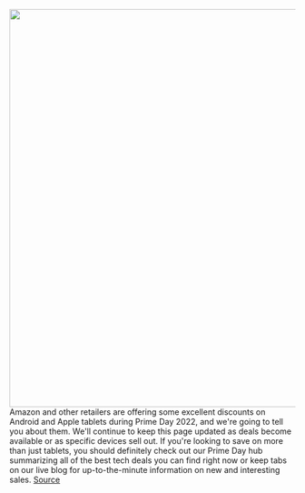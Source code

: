<img src='https://cdn.vox-cdn.com/thumbor/P4i_f9bJsHg-Csq9n69lN-anQHc=/0x0:2040x1360/1200x800/filters:focal(857x517:1183x843)/cdn.vox-cdn.com/uploads/chorus_image/image/71104956/dseifert_220305_5067_0001.0.jpg' width='700px' /><br/>
Amazon and other retailers are offering some excellent discounts on Android and Apple tablets during Prime Day 2022, and we're going to tell you about them. We'll continue to keep this page updated as deals become available or as specific devices sell out. If you're looking to save on more than just tablets, you should definitely check out our Prime Day hub summarizing all of the best tech deals you can find right now or keep tabs on our live blog for up-to-the-minute information on new and interesting sales.
<a href='https://www.theverge.com/23199072/amazon-prime-day-best-tablet-samsung-apple-ipad-deals-2022'> Source <a/>